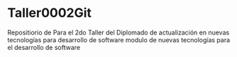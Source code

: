 # Taller0002Git
Repositiorio de Para el 2do Taller del Diplomado de actualización en nuevas tecnologías para desarrollo de software modulo de nuevas tecnologías para el desarrollo de software
